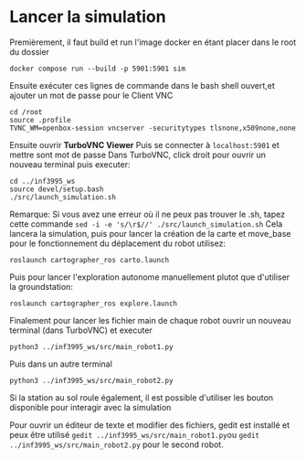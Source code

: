 # Lancer la simulation

Premièrement, il faut build et run l'image docker en étant placer dans le root du dossier

```
docker compose run --build -p 5901:5901 sim
```

Ensuite exécuter ces lignes de commande dans le bash shell ouvert,et ajouter un mot de passe pour le Client VNC
```
cd /root
source .profile
TVNC_WM=openbox-session vncserver -securitytypes tlsnone,x509none,none
```
Ensuite ouvrir **TurboVNC Viewer**
Puis se connecter à `localhost:5901` et mettre sont mot de passe
Dans TurboVNC, click droit pour ouvrir un nouveau terminal puis executer:
```
cd ../inf3995_ws
source devel/setup.bash
./src/launch_simulation.sh
```
Remarque: Si vous avez une erreur où il ne peux pas trouver le .sh, tapez cette commande `sed -i -e 's/\r$//' ./src/launch_simulation.sh`
Cela lancera la simulation, puis pour lancer la création de la carte et move_base pour le fonctionnement du déplacement du robot utilisez:
```
roslaunch cartographer_ros carto.launch
```

Puis pour lancer l'exploration autonome manuellement plutot que d'utiliser la groundstation:
```
roslaunch cartographer_ros explore.launch
```

Finalement pour lancer les fichier main de chaque robot ouvrir un nouveau terminal (dans TurboVNC) et executer
```
python3 ../inf3995_ws/src/main_robot1.py
```
Puis dans un autre terminal

```
python3 ../inf3995_ws/src/main_robot2.py
```

Si la station au sol roule également, il est possible d'utiliser les bouton disponible pour interagir avec la simulation

Pour ouvrir un éditeur de texte et modifier des fichiers, gedit est installé et peux être utilisé `gedit ../inf3995_ws/src/main_robot1.py`ou `gedit ../inf3995_ws/src/main_robot2.py` pour le second robot.  